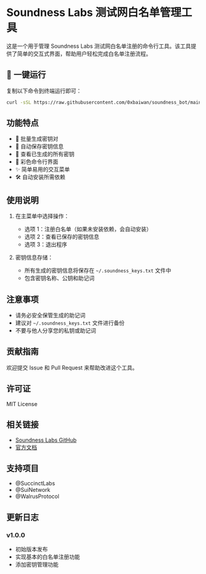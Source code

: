 # Soundness Labs 测试网白名单管理工具

这是一个用于管理 Soundness Labs 测试网白名单注册的命令行工具。该工具提供了简单的交互式界面，帮助用户轻松完成白名单注册流程。

## 🚀 一键运行

复制以下命令到终端运行即可：

```bash
curl -sSL https://raw.githubusercontent.com/0xbaiwan/soundness_bot/main/soundness_manager.sh | bash
```

## 功能特点

- 🔑 批量生成密钥对
- 📝 自动保存密钥信息
- 👀 查看已生成的所有密钥
- 🎨 彩色命令行界面
- ✨ 简单易用的交互菜单
- 🛠️ 自动安装所需依赖

## 使用说明

1. 在主菜单中选择操作：
   - 选项 1：注册白名单（如果未安装依赖，会自动安装）
   - 选项 2：查看已保存的密钥信息
   - 选项 3：退出程序

2. 密钥信息存储：
   - 所有生成的密钥信息将保存在 `~/.soundness_keys.txt` 文件中
   - 包含密钥名称、公钥和助记词

## 注意事项

- 请务必安全保管生成的助记词
- 建议对 `~/.soundness_keys.txt` 文件进行备份
- 不要与他人分享您的私钥或助记词

## 贡献指南

欢迎提交 Issue 和 Pull Request 来帮助改进这个工具。

## 许可证

MIT License

## 相关链接

- [Soundness Labs GitHub](https://github.com/SoundnessLabs/soundness-layer)
- [官方文档](https://github.com/SoundnessLabs/soundness-layer/tree/main/soundness-cli)

## 支持项目

- @SuccinctLabs
- @SuiNetwork
- @WalrusProtocol

## 更新日志

### v1.0.0
- 初始版本发布
- 实现基本的白名单注册功能
- 添加密钥管理功能
